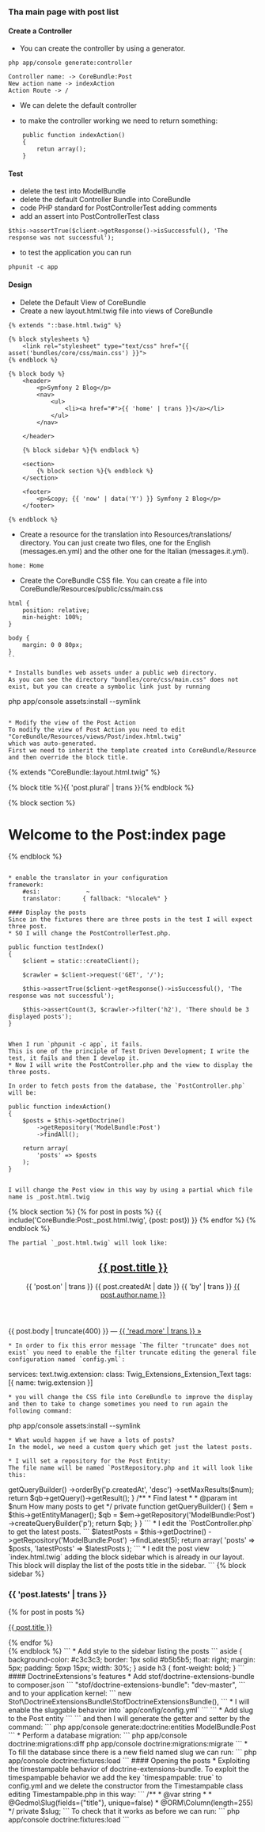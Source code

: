 ### Tha main page with post list

#### Create a Controller

* You can create the controller by using a generator.
```
php app/console generate:controller

Controller name: -> CoreBundle:Post
New action name -> indexAction
Action Route -> /
```

* We can delete the default controller

* to make the controller working we need to return something:
```
    public function indexAction()
    {
    	retun array();
    }
```

#### Test

* delete the test into ModelBundle
* delete the default Controller Bundle into CoreBundle
* code PHP standard for PostControllerTest adding comments
* add an assert into PostControllerTest class
```
$this->assertTrue($client->getResponse()->isSuccessful(), 'The response was not successful');
```

* to test the application you can run
```
phpunit -c app
```

#### Design

* Delete the Default View of CoreBundle
* Create a new layout.html.twig file into views of CoreBundle
```
{% extends "::base.html.twig" %}

{% block stylesheets %}
	<link rel="stylesheet" type="text/css" href="{{ asset('bundles/core/css/main.css') }}">
{% endblock %}

{% block body %}
	<header>
		<p>Symfony 2 Blog</p>
		<nav>
			<ul>
				<li><a href="#">{{ 'home' | trans }}</a></li>
			</ul>
		</nav>

	</header>

	{% block sidebar %}{% endblock %}

	<section>
		{% block section %}{% endblock %}
	</section>

	<footer>
		<p>&copy; {{ 'now' | data('Y') }} Symfony 2 Blog</p>
	</footer>

{% endblock %}
```

* Create a resource for the translation into Resources/translations/ directory.
You can just create two files, one for the English (messages.en.yml) and the other one for the Italian (messages.it.yml). 
```
home: Home
```

* Create the CoreBundle CSS file.
You can create a file into CoreBundle/Resources/public/css/main.css
```
html {
	position: relative;
	min-height: 100%;
}

body {
	margin: 0 0 80px;
}
``

* Installs bundles web assets under a public web directory.
As you can see the directory "bundles/core/css/main.css" does not exist, but you can create a symbolic link just by running 
```
php app/console assets:install --symlink
```

* Modify the view of the Post Action
To modify the view of Post Action you need to edit "CoreBundle/Resources/views/Post/index.html.twig"
which was auto-generated.
First we need to inherit the template created into CoreBundle/Resource and then override the block title.
```
{% extends "CoreBundle::layout.html.twig" %}

{% block title %}{{ 'post.plural' | trans }}{% endblock %}

{% block section %}
<h1>Welcome to the Post:index page</h1>
{% endblock %}

```

* enable the translator in your configuration
framework:
    #esi:             ~
    translator:      { fallback: "%locale%" }

#### Display the posts
Since in the fixtures there are three posts in the test I will expect three post.
* SO I will change the PostControllerTest.php.
```
    public function testIndex()
    {
        $client = static::createClient();

        $crawler = $client->request('GET', '/');

        $this->assertTrue($client->getResponse()->isSuccessful(), 'The response was not successful');

        $this->assertCount(3, $crawler->filter('h2'), 'There should be 3 displayed posts');
    }
```

When I run `phpunit -c app`, it fails.
This is one of the principle of Test Driven Development; I write the test, it fails and then I develop it.
* Now I will write the PostController.php and the view to display the three posts.

In order to fetch posts from the database, the `PostController.php` will be:
```
    public function indexAction()
    {
        $posts = $this->getDoctrine()
            ->getRepository('ModelBundle:Post')
            ->findAll();

    	return array(
            'posts' => $posts
        );
    }
```

I will change the Post view in this way by using a partial which file name is _post.html.twig
```
{% block section %}
	{% for post in posts %}
		{{ include('CoreBundle:Post:_post.html.twig', {post: post}) }}
	{% endfor %}
{% endblock %}
```
The partial `_post.html.twig` will look like:
```
<article>
	<header>
		<h2><a href="#">{{ post.title }}</a></h2>
		<p>
			{{ 'post.on' | trans }} <time datetime="{{ post.createdAt | date('c') }}">{{ post.createdAt | date }}</time>
			{{ 'by' | trans }} <a href="#">{{ post.author.name }}</a>
		</p>
	</header>
	<p>
		{{ post.body | truncate(400) }} &#8212; <a href="#">{{ 'read.more' | trans }} &raquo;</a>
	</p>
</article>

```
* In order to fix this error message `The filter "truncate" does not exist` you need to enable the filter truncate editing the general file configuration named `config.yml`:
```
services:
    text.twig.extension:
         class: Twig_Extensions_Extension_Text
         tags: [{ name: twig.extension }]
```
* you will change the CSS file into CoreBundle to improve the display and then to take to change sometimes you need to run again the following command:
```
php app/console assets:install --symlink
```
* What would happen if we have a lots of posts? 
In the model, we need a custom query which get just the latest posts.

* I will set a repository for the Post Entity:
The file name will be named `PostRepository.php and it will look like this:
```
<?php

namespace Blog\ModelBundle\Repository;

use Doctrine\ORM\EntityRepository;

/**
 * Class PostRepository
 */
class PostRepository extends EntityRepository
{
	/**
	 * Find latest
	 *
	 * @param int $num How many posts to get
	 *
	 * @return array
	 */
	public function findLatest($num)
	{
		$qb = $this->getQueryBuilder()
			->orderBy('p.createdAt', 'desc')
			->setMaxResults($num);

		return $qb->getQuery()->getResult();
	}

	/**
	 * Find latest
	 *
	 * @param int $num How many posts to get
	 */
	private function getQueryBuilder()
	{
		$em = $this->getEntityManager();

		$qb = $em->getRepository('ModelBundle:Post')
			->createQueryBuilder('p');

		return $qb;
	}
}
```
* I edit the `PostController.php` to get the latest posts.
```
        $latestPosts = $this->getDoctrine()
            ->getRepository('ModelBundle:Post')
            ->findLatest(5);

    	return array(
            'posts'       => $posts,
            'latestPosts' => $latestPosts
        );
```

* I edit the post view `index.html.twig` adding the block sidebar which is already in our layout.
This block will display the list of the posts title in the sidebar.
```
{% block sidebar %}
	<aside>
		<h3>{{ 'post.latests' | trans }}</h3>

		{% for post in posts %}
			<p><a href="#">{{ post.title }}</a></p>
		{% endfor %}
	</aside>
{% endblock %}
```

* Add style to the sidebar listing the posts
```
aside {
	background-color: #c3c3c3;
	border: 1px solid #b5b5b5;
	float: right;
	margin: 5px;
	padding: 5pxp 15px;
	width: 30%;
}

aside h3 {
	font-weight: bold;
}

```

#### DoctrineExtensions's features
* Add stof/doctrine-extensions-bundle to composer.json
```
"stof/doctrine-extensions-bundle": "dev-master",
```
and to your application kernel:
```
new Stof\DoctrineExtensionsBundle\StofDoctrineExtensionsBundle(),
```
* I will enable the sluggable behavior into `app/config/config.yml`
```

```
* Add slug to the Post entity
```

```
and then I will generate the getter and setter by the command:
```
php app/console generate:doctrine:entities ModelBundle:Post
```

* Perform a database migration:
```
php app/console doctrine:migrations:diff
php app/console doctrine:migrations:migrate
```

* To fill the database since there is a new field named slug we can run:
```
php app/console doctrine:fixtures:load
```

#### Opening the posts
* Exploiting the timestampable behavior of doctrine-extensions-bundle.
To exploit the timespampable behavior we add the key `timespampable: true` to config.yml
and we delete the constructor from the Timestampable class editing  Timestampable.php in this way:
```
    /**
     * @var string
     *
     * @Gedmo\Slug(fields={"title"}, unique=false)
     * @ORM\Column(length=255)
     */
    private $slug;
```
To check that it works as before we can run:
```
php app/console doctrine:fixtures:load
```

